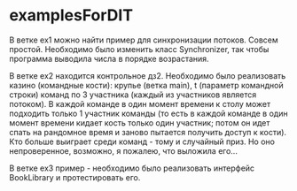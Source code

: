 # examplesForDIT

В ветке ex1 можно найти пример для синхронизации потоков. Совсем простой. 
Необходимо было изменить класс Synchronizer, так чтобы программа выводила числа в порядке возрастания. 


В ветке ex2 находится контрольное дз2. Необходимо было реализовать казино (командные кости): крупье (ветка main), t (параметр командной строки) команд по 3 участника (каждый из участников является потоком). В каждой команде в один момент времени к столу может подходить только 1 участник команды (то есть в каждой команде в один момент времени кидает кость только один участник; потом он идет спать на рандомное время и заново пытается получить доступ к кости). Кто больше выиграет среди команд - тому и случайный приз. 
Но оно непроверенное, возможно, я пожалею, что выложила его...

В ветке ex3 пример - необходимо было реализовать интерфейс BookLibrary и протестировать его. 
 
